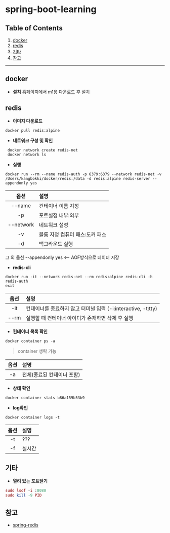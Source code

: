 # spring-boot-learning

## Table of Contents

  1. [docker](#docker)
  1. [redis](#redis)
  1. [기타](#etc)
  1. [참고](#references)

----------------------------

## docker
  - **설치**
  홈페이지에서 m1용 다운로드 후 설치  


## redis

  - **이미지 다운로드**
~~~
docker pull redis:alpine
~~~

  - **네트워크 구성 및 확인**
~~~
 docker network create redis-net
 docker network ls
~~~

  - **실행**  
~~~
docker run --rm --name redis-auth -p 6379:6379 --network redis-net -v /Users/kangbokki/docker/redis:/data -d redis:alpine redis-server --appendonly yes
~~~


|옵션|설명|
|:---:|:---|
|--name|컨테이너 이름 지정|
|-p|포트설정   내부:외부|
|--network|네트워크 설정|
|-v|볼륨 지정 컴퓨터 패스:도커 패스|
|-d|백그라운드 실행|

그 외 옵션
--appendonly yes    <-- AOF방식으로 데이터 저장

  
  - **redis-cli**
~~~
docker run -it --network redis-net --rm redis:alpine redis-cli -h redis-auth
exit
~~~

|옵션|설명|
|:---:|:---|
|-it|컨테이너를 종료하지 않고 터미널 입력 (-i:interactive, -t:tty)|
|--rm|실행할 때 컨테이너 아이디가 존재하면 삭제 후 실행|

  - **컨테이너 목록 확인**
~~~
docker container ps -a
~~~

>container 생략 가능

|옵션|설명|
|:---:|:---|
|-a|전체(종료된 컨테이너 포함)|

  - **상태 확인**
~~~
docker container stats b86a159b53b9
~~~

  - **log확인**

~~~
docker container logs -t 
~~~

|옵션|설명|
|:---:|:---|
|-t|???|
|-f|실시간|

## 기타 <a name="#etc"></a>

  - **열려 있는 포트닫기**
~~~mac
sudo lsof -i :8080
sudo kill -9 PID
~~~

## 참고 <a name="#references"></a>

  - [spring-redis](https://docs.spring.io/spring-data/data-redis/docs/current/reference/html/#reference)
